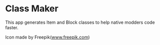 # Class Maker
This app generates Item and Block classes to help native modders code faster.

Icon made by Freepik(www.freepik.com)
